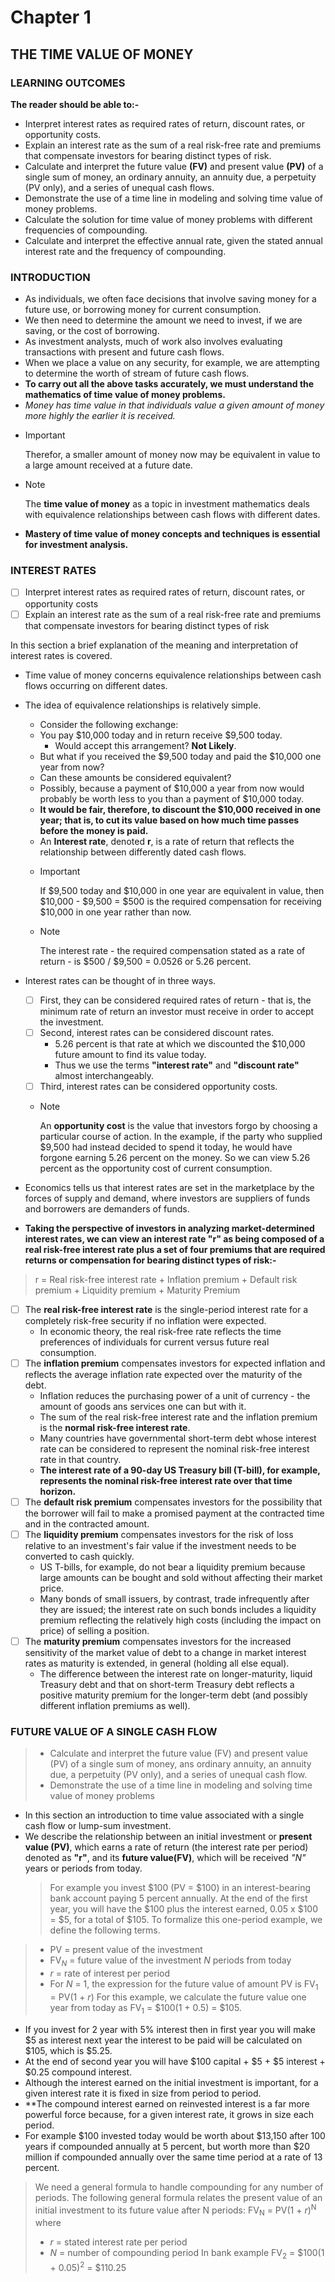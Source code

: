 # Chapter 1

## THE TIME VALUE OF MONEY

### LEARNING OUTCOMES

**The reader should be able to:-**

- Interpret interest rates as required rates of return, discount rates, or opportunity costs.
- Explain an interest rate as the sum of a real risk-free rate and premiums that compensate investors for bearing distinct types of risk.
- Calculate and interpret the future value **(FV)** and present value **(PV)** of a single sum of money, an ordinary annuity, an annuity due, a perpetuity (PV only), and a series of unequal cash flows.
- Demonstrate the use of a time line in modeling and solving time value of money problems.
- Calculate the solution for time value of money problems with different frequencies of compounding.
- Calculate and interpret the effective annual rate, given the stated annual interest rate and the frequency of compounding.

### INTRODUCTION

- As individuals, we often face decisions that involve saving money for a future use, or borrowing money for current consumption.
- We then need to determine the amount we need to invest, if we are saving, or the cost of borrowing.
- As investment analysts, much of work also involves evaluating transactions with present and future cash flows.
- When we place a value on any security, for example, we are attempting to determine the worth of stream of future cash flows.
- **To carry out all the above tasks accurately, we must understand the mathematics of time value of money problems.**
- _Money has time value in that individuals value a given amount of money more highly the earlier it is received._
- > [!IMPORTANT]
  > Therefor, a smaller amount of money now may be equivalent in value to a large amount received at a future date.
- > [!NOTE]
  > The **time value of money** as a topic in investment mathematics deals with equivalence relationships between cash flows with different dates.
- **Mastery of time value of money concepts and techniques is essential for investment analysis.**

### INTEREST RATES

- [ ] Interpret interest rates as required rates of return, discount rates, or opportunity costs
- [ ] Explain an interest rate as the sum of a real risk-free rate and premiums that compensate investors for bearing distinct types of risk

In this section a brief explanation of the meaning and interpretation of interest rates is covered.

- Time value of money concerns equivalence relationships between cash flows occurring on different dates.
- The idea of equivalence relationships is relatively simple.

  - Consider the following exchange:
  - You pay \$10,000 today and in return receive \$9,500 today.
    - Would accept this arrangement? **Not Likely**.
  - But what if you received the \$9,500 today and paid the \$10,000 one year from now?
  - Can these amounts be considered equivalent?
  - Possibly, because a payment of \$10,000 a year from now would probably be worth less to you than a payment of \$10,000 today.
  - **It would be fair, therefore, to discount the \$10,000 received in one year; that is, to cut its value based on how much time passes before the money is paid.**
  - An **Interest rate**, denoted **r**, is a rate of return that reflects the relationship between differently dated cash flows.
  - > [!IMPORTANT]
    > If \$9,500 today and \$10,000 in one year are equivalent in value, then \$10,000 - \$9,500 = \$500 is the required compensation for receiving \$10,000 in one year rather than now.
  - > [!NOTE]
    > The interest rate - the required compensation stated as a rate of return - is \$500 / \$9,500 = 0.0526 or 5.26 percent.

- Interest rates can be thought of in three ways.
  - [ ] First, they can be considered required rates of return - that is, the minimum rate of return an investor must receive in order to accept the investment.
  - [ ] Second, interest rates can be considered discount rates.
    - 5.26 percent is that rate at which we discounted the \$10,000 future amount to find its value today.
    - Thus we use the terms **"interest rate"** and **"discount rate"** almost interchangeably.
  - [ ] Third, interest rates can be considered opportunity costs.
  - > [!NOTE]
    > An **opportunity cost** is the value that investors forgo by choosing a particular course of action. In the example, if the party who supplied \$9,500 had instead decided to spend it today, he would have forgone earning 5.26 percent on the money. So we can view 5.26 percent as the opportunity cost of current consumption.
- Economics tells us that interest rates are set in the marketplace by the forces of supply and demand, where investors are suppliers of funds and borrowers are demanders of funds.
- **Taking the perspective of investors in analyzing market-determined interest rates, we can view an interest rate "r" as being composed of a real risk-free interest rate plus a set of four premiums that are required returns or compensation for bearing distinct types of risk:-**

> r = Real risk-free interest rate + Inflation premium + Default risk premium + Liquidity premium + Maturity Premium

- [ ] The **real risk-free interest rate** is the single-period interest rate for a completely risk-free security if no inflation were expected.
  - In economic theory, the real risk-free rate reflects the time preferences of individuals for current versus future real consumption.
- [ ] The **inflation premium** compensates investors for expected inflation and reflects the average inflation rate expected over the maturity of the debt.
  - Inflation reduces the purchasing power of a unit of currency - the amount of goods ans services one can but with it.
  - The sum of the real risk-free interest rate and the inflation premium is the **normal risk-free interest rate**.
  - Many countries have governmental short-term debt whose interest rate can be considered to represent the nominal risk-free interest rate in that country.
  - **The interest rate of a 90-day US Treasury bill (T-bill), for example, represents the nominal risk-free interest rate over that time horizon.**
- [ ] The **default risk premium** compensates investors for the possibility that the borrower will fail to make a promised payment at the contracted time and in the contracted amount.
- [ ] The **liquidity premium** compensates investors for the risk of loss relative to an investment's fair value if the investment needs to be converted to cash quickly.
  - US T-bills, for example, do not bear a liquidity premium because large amounts can be bought and sold without affecting their market price.
  - Many bonds of small issuers, by contrast, trade infrequently after they are issued; the interest rate on such bonds includes a liquidity premium reflecting the relatively high costs (including the impact on price) of selling a position.
- [ ] The **maturity premium** compensates investors for the increased sensitivity of the market value of debt to a change in market interest rates as maturity is extended, in general (holding all else equal).
  - The difference between the interest rate on longer-maturity, liquid Treasury debt and that on short-term Treasury debt reflects a positive maturity premium for the longer-term debt (and possibly different inflation premiums as well).

### FUTURE VALUE OF A SINGLE CASH FLOW

> - Calculate and interpret the future value (FV) and present value (PV) of a single sum of money, ans ordinary annuity, an annuity due, a perpetuity (PV only), and a series of unequal cash flow.
> - Demonstrate the use of a time line in modeling and solving time value of money problems

- In this section an introduction to time value associated with a single cash flow or lump-sum investment.
- We describe the relationship between an initial investment or **present value (PV)**, which earns a rate of return (the interest rate per period) denoted as **"r"**, and its **future value(FV)**, which will be received _"N"_ years or periods from today.
  > For example you invest \$100 (PV = \$100) in an interest-bearing bank account paying 5 percent annually. At the end of the first year, you will have the \$100 plus the interest earned, 0.05 x \$100 = \$5, for a total of \$105. To formalize this one-period example, we define the following terms.

> - PV = present value of the investment
> - FV<sub>_N_</sub> = future value of the investment _N_ periods from today
> - _r_ = rate of interest per period
> - For _N_ = 1, the expression for the future value of amount PV is
>   FV<sub>1</sub> = PV(1 + _r_)
>   For this example, we calculate the future value one year from today as FV<sub>1</sub> = \$100(1 + 0.5) = \$105.

- If you invest for 2 year with 5% interest then in first year you will make \$5 as interest next year the interest to be paid will be calculated on \$105, which is \$5.25.
- At the end of second year you will have \$100 capital + \$5 + \$5 interest + \$0.25 compound interest.
- Although the interest earned on the initial investment is important, for a given interest rate it is fixed in size from period to period.
- **The compound interest earned on reinvested interest is a far more powerful force because, for a given interest rate, it grows in size each period.
- For example \$100 invested today would be worth about \$13,150 after 100 years if compounded annually at 5 percent, but worth more than \$20 million if compounded annually over the same time period at a rate of 13 percent.
> We need a general formula to handle compounding for any number of periods. The following general formula relates the present value of an initial investment to its future value after N periods:
> FV<sub>N</sub> = PV(1 + *r*)<sup>N</sup>
> where
> - *r* = stated interest rate per period
> - *N* = number of compounding period
> In bank example FV<sub>2</sub> = \$100(1 + 0.05)<sup>2</sup> = \$110.25